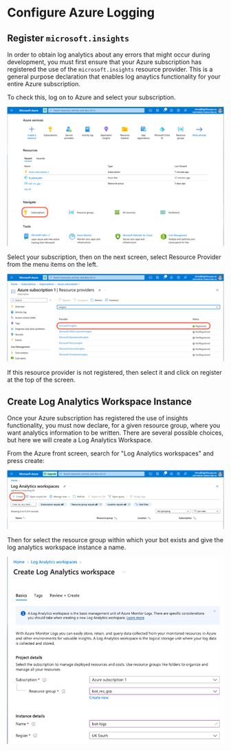 # Configure Azure Logging

## Register `microsoft.insights`

In order to obtain log analytics about any errors that might occur during development, you must first ensure that your Azure subscription has registered the use of the `microsoft.insights` resource provider.
This is a general purpose declaration that enables log anaytics functionality for your entire Azure subscription.

To check this, log on to Azure and select your subscription.

![Azure Front Screen](../img/azure_front_screen.png)

Select your subscription, then on the next screen, select Resource Provider from the menu items on the left.

![Azure Register Insights](../img/azure_register_insights.png)

If this resource provider is not registered, then select it and click on register at the top of the screen.

## Create Log Analytics Workspace Instance

Once your Azure subscription has registered the use of insights functionality, you must now declare, for a given resource group, where you want analytics information to be written.
There are several possible choices, but here we will create a Log Analytics Workspace.

From the Azure front screen, search for "Log Analytics workspaces" and press create:

![Azure Create Log Analytics Workspace](../img/azure_create_law.png)

Then for select the resource group within which your bot exists and give the log analytics workspace instance a name.

![Azure Create Log Analytics Workspace Instance](../img/azure_create_law_instance.png)
